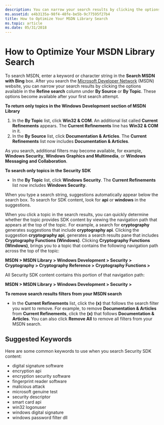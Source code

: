 ```yaml
---
description: You can narrow your search results by clicking the options available in the Refine search column under By Source or By Topic.
ms.assetid: e4b3135a-98f4-48fe-be5b-9c77595f27b4
title: How to Optimize Your MSDN Library Search
ms.topic: article
ms.date: 05/31/2018
---
```


# How to Optimize Your MSDN Library Search

To search MSDN, enter a keyword or character string in the **Search MSDN with Bing** box. After you search the [Microsoft Developer Network](https://msdn.microsoft.com/default.aspx) (MSDN) website, you can narrow your search results by clicking the options available in the **Refine search** column under **By Source** or **By Topic**. These options become available after your first search attempt.

**To return only topics in the Windows Development section of MSDN Library**

1.  In the **By Topic** list, click **Win32 & COM**. An additional list called **Current Refinements** appears. The **Current Refinements** line has **Win32 & COM** in it.
2.  In the **By Source** list, click **Documentation & Articles**. The **Current Refinements** list now includes **Documentation & Articles**.

As you search, additional filters may become available, for example, **Windows Security**, **Windows Graphics and Multimedia**, or **Windows Messaging and Collaboration**.

**To search only topics in the Security SDK**

-   In the **By Topic** list, click **Windows Security**. The **Current Refinements** list now includes **Windows Security**.

When you type a search string, suggestions automatically appear below the search box. To search for SDK content, look for **api** or **windows** in the suggestions.

When you click a topic in the search results, you can quickly determine whether the topic provides SDK content by viewing the navigation path that appears at the top of the topic. For example, a search for **cryptography** generates suggestions that include **cryptography api**. Clicking the suggestion **cryptography api**, generates a search results pane that includes **Cryptography Functions (Windows)**. Clicking **Cryptography Functions (Windows)**, brings you to a topic that contains the following navigation path across the top of the topic:

**MSDN > MSDN Library > Windows Development > Security > Cryptography > Cryptography Reference > Cryptography Functions >**

All Security SDK content contains this portion of that navigation path:

**MSDN > MSDN Library > Windows Development > Security >**

**To remove search results filters from your MSDN search**

-   In the **Current Refinements** list, click the **(x)** that follows the search filter you want to remove. For example, to remove **Documentation & Articles** from **Current Refinements**, click the **(x)** that follows **Documentation & Articles**. You can also click **Remove All** to remove all filters from your MSDN search.

## Suggested Keywords

Here are some common keywords to use when you search Security SDK content:

-   digital signature software
-   encryption api
-   encryption security software
-   fingerprint reader software
-   malicious attack
-   microsoft genuine test
-   security descriptor
-   smart card api
-   win32 logonuser
-   windows digital signature
-   windows password filter dll

 

 



